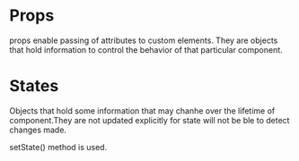 # Props
props enable passing of attributes to custom elements. They are objects that hold information to control the behavior of that particular component.

# States
Objects that hold some information that may chanhe over the lifetime of  component.They are not updated explicitly for state will not be ble to detect changes made.

setState() method is used.



